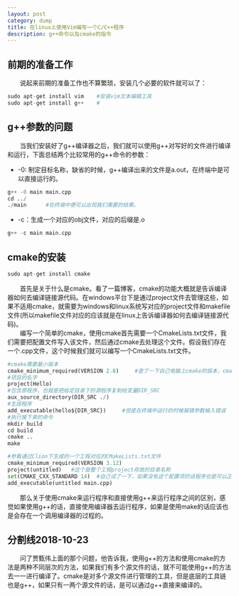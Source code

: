 ```yaml
---
layout: post
category: dump
title: 在linux上使用Vim编写一个C/C++程序
description: g++命令以及cmake的指令
---
```


## 前期的准备工作
　　说起来前期的准备工作也不算繁琐，安装几个必要的软件就可以了：

```python
sudo apt-get install vim    #安装vim文本编辑工具
sudo apt-get install g++    #
```

## g++参数的问题
　　当我们安装好了g++编译器之后，我们就可以使用g++对写好的文件进行编译和运行，下面总结两个比较常用的g++命令的参数：
- -0: 制定目标名称，缺省的时候，g++编译出来的文件是a.out，在终端中是可以直接运行的。

```python
g++ -0 main main.cpp
cd ../
./main      #在终端中便可以出现我们需要的结果。
```

- -c：生成一个对应的obj文件，对应的后缀是.o

```python
g++ -c main main.cpp
```

## cmake的安装

```python
sudo apt-get install cmake
```

　　首先是关于什么是cmake。看了一篇博客，cmake的功能大概就是告诉编译器如何去编译链接源代码。在windows平台下是通过project文件去管理这些，如果不适用cmake，就需要为windows和linux系统写对应的project文件和makefile文件(所以makefile文件对应的应该就是在linux上告诉编译器如何去编译链接源代码)。<br>
　　编写一个简单的cmake，使用cmake首先需要一个CmakeLists.txt文件，我们需要把配置文件写入该文件，然后通过cmake去处理这个文件。假设我们存在一个.cpp文件，这个时候我们就可以编写一个CmakeLists.txt文件。

```python
#cmake需要最小版本
cmake_minimum_required(VERSION 2.8)     #查了一下自己电脑上cmake的版本，cmake --version=3.4
#项目的名字
project(Hello)
#包含原程序，也就是把给定目录下的源程序复制给变量DIR_SRC
aux_source_directory(DIR_SRC ./)
#生成程序
add_executable(hello${DIR_SRC})     #但是在终端中运行的时候报错参数输入错误
#执行接下来的命令
mkdir build
cd build
cmake ..
make 
```

```python
#参看通过Clion下生成的一个工程对应的CMakeLists.txt文件
cmake_minimum_required(VERSION 3.12)
project(untitled)   #这个是整个工程project存放的目录名称
set(CMAKE_CXX_STANDARD 14)  #自己试了一下，如果没有这个配置项的话程序也是可以正常运行的。
add_executable(untitled main.cpp)
```

　　那么关于使用cmake来运行程序和直接使用g++来运行程序之间的区别，感觉如果使用g++的话，直接使用编译器去运行程序，如果是使用make的话应该也是会存在一个调用编译器的过程的。

## 分割线2018-10-23
　　问了贾甄伟上面的那个问题，他告诉我，使用g++的方法和使用cmake的方法是两种不同层次的方法，如果我们有多个源文件的话，就不可能使用g++的方法去一一进行编译了。cmake是对多个源文件进行管理的工具，但是底层的工具链也是g++，如果只有一两个源文件的话，是可以通过g++直接来编译的。